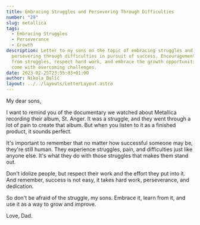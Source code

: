 ```yaml
---
title: Embracing Struggles and Persevering Through Difficulties
number: "29"
slug: metallica
tags:
  - Embracing Struggles
  - Perseverance
  - Growth
description: Letter to my sons on the topic of embracing struggles and
  persevering through difficulties in pursuit of success. Encouragement to learn
  from struggles, respect hard work, and embrace the growth opportunities that
  come with overcoming challenges.
date: 2023-02-25T23:55:03+01:00
author: Nikola Balić
layout: ../../layouts/LetterLayout.astro
---
```

My dear sons,

I want to remind you of the documentary we watched about Metallica recording their album, St. Anger. It was a struggle, and they went through a lot of pain to create that album. But when you listen to it as a finished product, it sounds perfect.

It's important to remember that no matter how successful someone may be, they're still human. They experience struggles, pain, and difficulties just like anyone else. It's what they do with those struggles that makes them stand out.

Don't idolize people, but respect their work and the effort they put into it. And remember, success is not easy, it takes hard work, perseverance, and dedication.

So don't be afraid of the struggle, my sons. Embrace it, learn from it, and use it as a way to grow and improve.

Love, Dad.